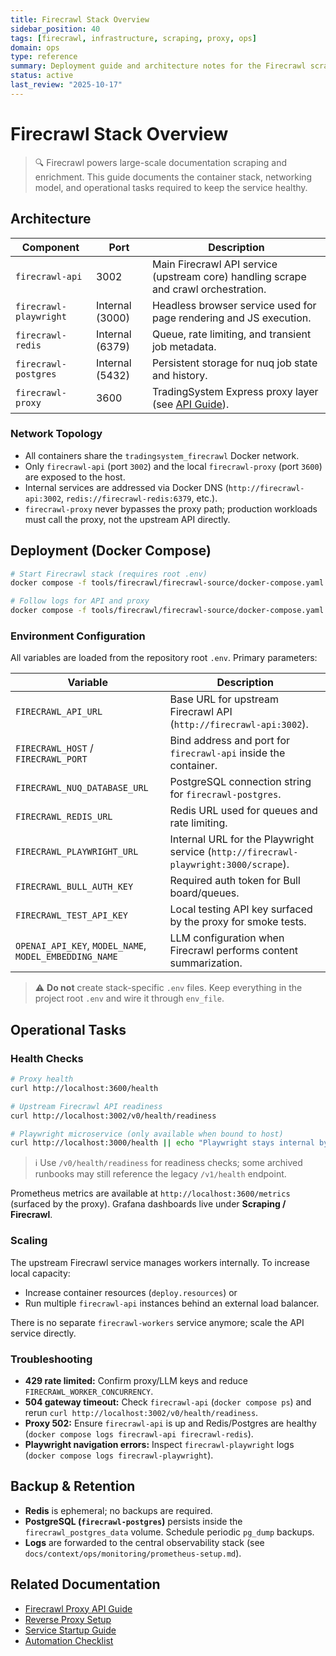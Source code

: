 ```yaml
---
title: Firecrawl Stack Overview
sidebar_position: 40
tags: [firecrawl, infrastructure, scraping, proxy, ops]
domain: ops
type: reference
summary: Deployment guide and architecture notes for the Firecrawl scraping stack and reverse proxy.
status: active
last_review: "2025-10-17"
---
```


# Firecrawl Stack Overview

> 🔍 Firecrawl powers large-scale documentation scraping and enrichment. This guide documents the container stack, networking model, and operational tasks required to keep the service healthy.

## Architecture

| Component | Port | Description |
|-----------|------|-------------|
| `firecrawl-api` | 3002 | Main Firecrawl API service (upstream core) handling scrape and crawl orchestration. |
| `firecrawl-playwright` | Internal (3000) | Headless browser service used for page rendering and JS execution. |
| `firecrawl-redis` | Internal (6379) | Queue, rate limiting, and transient job metadata. |
| `firecrawl-postgres` | Internal (5432) | Persistent storage for nuq job state and history. |
| `firecrawl-proxy` | 3600 | TradingSystem Express proxy layer (see [API Guide](../../backend/api/firecrawl-proxy.md)). |

### Network Topology

- All containers share the `tradingsystem_firecrawl` Docker network.
- Only `firecrawl-api` (port `3002`) and the local `firecrawl-proxy` (port `3600`) are exposed to the host.
- Internal services are addressed via Docker DNS (`http://firecrawl-api:3002`, `redis://firecrawl-redis:6379`, etc.).
- `firecrawl-proxy` never bypasses the proxy path; production workloads must call the proxy, not the upstream API directly.

## Deployment (Docker Compose)

```bash
# Start Firecrawl stack (requires root .env)
docker compose -f tools/firecrawl/firecrawl-source/docker-compose.yaml --env-file .env up -d

# Follow logs for API and proxy
docker compose -f tools/firecrawl/firecrawl-source/docker-compose.yaml logs -f firecrawl-api firecrawl-proxy
```

### Environment Configuration

All variables are loaded from the repository root `.env`. Primary parameters:

| Variable | Description |
|----------|-------------|
| `FIRECRAWL_API_URL` | Base URL for upstream Firecrawl API (`http://firecrawl-api:3002`). |
| `FIRECRAWL_HOST` / `FIRECRAWL_PORT` | Bind address and port for `firecrawl-api` inside the container. |
| `FIRECRAWL_NUQ_DATABASE_URL` | PostgreSQL connection string for `firecrawl-postgres`. |
| `FIRECRAWL_REDIS_URL` | Redis URL used for queues and rate limiting. |
| `FIRECRAWL_PLAYWRIGHT_URL` | Internal URL for the Playwright service (`http://firecrawl-playwright:3000/scrape`). |
| `FIRECRAWL_BULL_AUTH_KEY` | Required auth token for Bull board/queues. |
| `FIRECRAWL_TEST_API_KEY` | Local testing API key surfaced by the proxy for smoke tests. |
| `OPENAI_API_KEY`, `MODEL_NAME`, `MODEL_EMBEDDING_NAME` | LLM configuration when Firecrawl performs content summarization. |

> ⚠️ **Do not** create stack-specific `.env` files. Keep everything in the project root `.env` and wire it through `env_file`.

## Operational Tasks

### Health Checks

```bash
# Proxy health
curl http://localhost:3600/health

# Upstream Firecrawl API readiness
curl http://localhost:3002/v0/health/readiness

# Playwright microservice (only available when bound to host)
curl http://localhost:3000/health || echo "Playwright stays internal by default"
```
> ℹ️ Use `/v0/health/readiness` for readiness checks; some archived runbooks may still reference the legacy `/v1/health` endpoint.

Prometheus metrics are available at `http://localhost:3600/metrics` (surfaced by the proxy). Grafana dashboards live under **Scraping / Firecrawl**.

### Scaling

The upstream Firecrawl service manages workers internally. To increase local capacity:

- Increase container resources (`deploy.resources`) or
- Run multiple `firecrawl-api` instances behind an external load balancer.

There is no separate `firecrawl-workers` service anymore; scale the API service directly.

### Troubleshooting

- **429 rate limited:** Confirm proxy/LLM keys and reduce `FIRECRAWL_WORKER_CONCURRENCY`.
- **504 gateway timeout:** Check `firecrawl-api` (`docker compose ps`) and rerun `curl http://localhost:3002/v0/health/readiness`.
- **Proxy 502:** Ensure `firecrawl-api` is up and Redis/Postgres are healthy (`docker compose logs firecrawl-api firecrawl-redis`).
- **Playwright navigation errors:** Inspect `firecrawl-playwright` logs (`docker compose logs firecrawl-playwright`).

## Backup & Retention

- **Redis** is ephemeral; no backups are required.
- **PostgreSQL (`firecrawl-postgres`)** persists inside the `firecrawl_postgres_data` volume. Schedule periodic `pg_dump` backups.
- **Logs** are forwarded to the central observability stack (see `docs/context/ops/monitoring/prometheus-setup.md`).

## Related Documentation

- [Firecrawl Proxy API Guide](../../backend/api/firecrawl-proxy.md)
- [Reverse Proxy Setup](./reverse-proxy-setup.md)
- [Service Startup Guide](../service-startup-guide.md)
- [Automation Checklist](../automation/backup-job.md)
